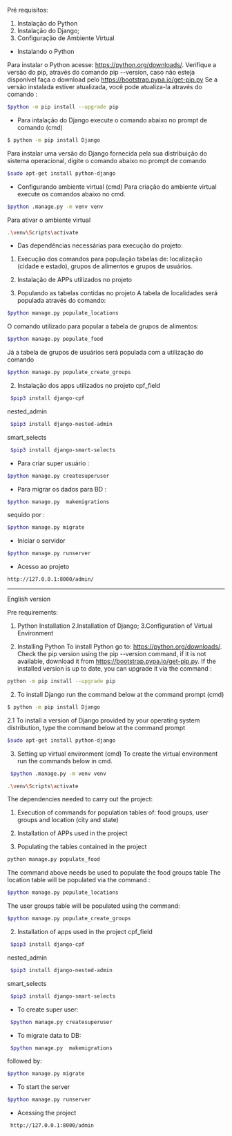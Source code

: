 
Pré requisitos:
1. Instalação do Python
2. Instalação do Django;
3. Configuração de Ambiente Virtual


- Instalando o Python

Para instalar o Python acesse: https://python.org/downloads/. 
Verifique a versão do pip, através do comando pip --version, caso não esteja disponível faça o download pelo https://bootstrap.pypa.io/get-pip.py
Se a versão instalada estiver atualizada, você pode atualiza-la através do comando :
```bash 
$python -m pip install --upgrade pip
```

- Para intalação do Django execute o comando abaixo no prompt de comando (cmd)
```bash
$ python -m pip install Django
```
  Para  instalar uma versão do Django fornecida pela sua distribuição do sistema operacional, digite o comando abaixo no prompt de comando 
```bash 
$sudo apt-get install python-django
```

- Configurando ambiente virtual (cmd)
Para criação  do ambiente virtual execute os comandos abaixo no cmd.
```bash
$python .manage.py -m venv venv
```
Para ativar o ambiente virtual
```bash 
.\venv\Scripts\activate
```

- Das dependências necessárias para execução  do projeto:
1. Execução dos comandos para população tabelas de: localização (cidade e estado), grupos de alimentos e grupos de usuários.
2. Instalação de APPs utilizados no projeto 

  1. Populando as tabelas contidas no projeto
A tabela de localidades será populada através do comando:
```bash 
$python manage.py populate_locations
```
O comando  utilizado para popular a tabela de grupos de alimentos:
```bash
$python manage.py populate_food
``` 
Já a tabela de grupos de usuários será populada com a utilização do comando 
```bash
$python manage.py populate_create_groups
```
  2. Instalação dos apps utilizados no projeto
    cpf_field
   ```bash
    $pip3 install django-cpf 
   ```
   nested_admin 
   ```bash
    $pip3 install django-nested-admin 
   ```
   smart_selects
   ```bash
    $pip3 install django-smart-selects 
   ```
    
- Para criar super usuário :
```bash 
$python manage.py createsuperuser
```
- Para migrar os dados para BD :
```bash
$python manage.py  makemigrations
```  
sequido por :
```bash
$python manage.py migrate
```
- Iniciar o servidor 
```bash
$python manage.py runserver
```
- Acesso ao projeto 
```bash 
http://127.0.0.1:8000/admin/
```

___________________________________________________________________________

English version

Pre requirements:
1. Python Installation
2.Installation of Django;
3.Configuration of Virtual Environment


1. Installing Python
To install Python go to: https://python.org/downloads/.
Check the pip version using the pip --version command, if it is not available, download it from https://bootstrap.pypa.io/get-pip.py. If the installed version is up to date, you can upgrade it via the command :
```bash 
python -m pip install --upgrade pip
```

2. To install Django run the command below at the command prompt (cmd)
```bash
$ python -m pip install Django
```
2.1 To install a version of Django provided by your operating system distribution, type the command below at the command prompt
```bash
$sudo apt-get install python-django
```
3. Setting up virtual environment (cmd)
To create the virtual environment run the commands below in cmd.
```bash
 $python .manage.py -m venv venv 
```

```bash
.\venv\Scripts\activate
```

The dependencies needed to carry out the project:
1. Execution of commands for population tables of: food groups, user groups and location (city and state)
2. Installation of APPs used in the project

  1. Populating the tables contained in the project
 ```bash 
 python manage.py populate_food 
``` 
The command above needs be used to populate the food groups table
The location table will be populated via the command :
```bash
$python manage.py populate_locations
```
The user groups table will be populated using the command:
```bash
$python manage.py populate_create_groups
``` 

  2. Installation of apps used in the project
   cpf_field 
   ```bash
    $pip3 install django-cpf 
   ```
   nested_admin
   ```bash
    $pip3 install django-nested-admin 
   ```
   smart_selects
   ```bash
    $pip3 install django-smart-selects 
   ```
    
- To create super user:
```bash
 $python manage.py createsuperuser
```
- To migrate data to DB:
```bash
 $python manage.py  makemigrations
```  
followed by:
```bash 
$python manage.py migrate
```
- To start the server
```bash 
$python manage.py runserver
```
- Acessing the project
```bash 
 http://127.0.0.1:8000/admin
```
